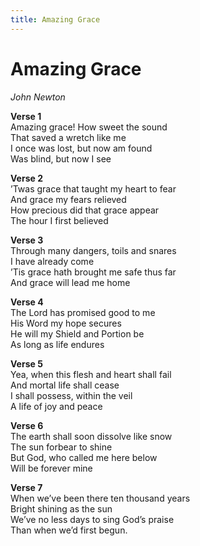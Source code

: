 ```yaml
---
title: Amazing Grace
---
```


# Amazing Grace

_John Newton_

**Verse 1**  
Amazing grace! How sweet the sound  
That saved a wretch like me  
I once was lost, but now am found  
Was blind, but now I see  

**Verse 2**  
’Twas grace that taught my heart to fear  
And grace my fears relieved  
How precious did that grace appear  
The hour I first believed  

**Verse 3**  
Through many dangers, toils and snares  
I have already come  
’Tis grace hath brought me safe thus far  
And grace will lead me home  

**Verse 4**  
The Lord has promised good to me  
His Word my hope secures  
He will my Shield and Portion be  
As long as life endures   

**Verse 5**  
Yea, when this flesh and heart shall fail  
And mortal life shall cease  
I shall possess, within the veil  
A life of joy and peace  

**Verse 6**  
The earth shall soon dissolve like snow  
The sun forbear to shine  
But God, who called me here below  
Will be forever mine  

**Verse 7**  
When we’ve been there ten thousand years  
Bright shining as the sun  
We’ve no less days to sing God’s praise  
Than when we’d first begun.

